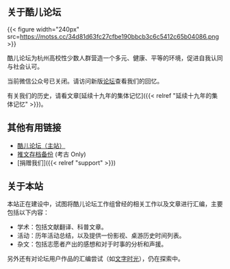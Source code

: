 ## 关于酷儿论坛

{{< figure width="240px" src=https://motss.cc/34d81d63fc27cfbe190bbcb3c6c5412c65b04086.png >}}

酷儿论坛为杭州高校性少数人群营造一个多元、健康、平等的环境，促进自我认同与社会认可。

当前微信公众号已关闭。请访问新版[论坛](https://forum.motss.cc)查看我们的回忆。

有关我们的历史，请看文章[延续十九年的集体记忆]({{< relref "延续十九年的集体记忆" >}})。

## 其他有用链接

- [酷儿论坛（主站）](https://forum.motss.cc)
- [推文存档备份](https://motss.cc/archives/) (考古 Only)
- [捐赠我们]({{< relref "support" >}})

## 关于本站

本站正在建设中，试图将酷儿论坛工作组曾经的相关工作以及文章进行汇编，主要包括以下内容：

- 学术：包括文献翻译、科普文章。
- 活动：历年活动总结，以及提供一份影视、桌游历史时间列表。
- 杂文：包括志愿者产出的感想和对于时事的分析和声援。

另外还有对论坛用户作品的汇编尝试（如[文字时光](https://forum.motss.cc/c/space/literature/6)），仍在探索中。

